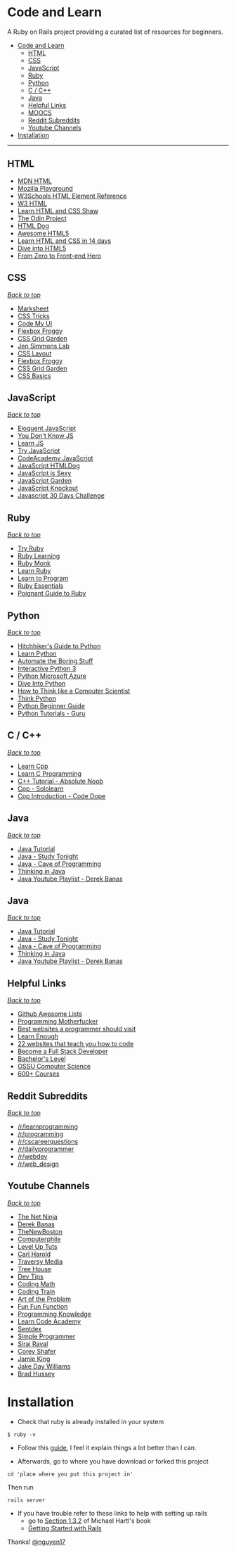 # Code and Learn

A Ruby on Rails project providing a curated list of resources for beginners.


- [Code and Learn](#Code-and-Learn)
    - [HTML](#html)
    - [CSS](#css)
    - [JavaScript](#javascript)
    - [Ruby](#ruby)
    - [Python](#python)
    - [C / C++](#cpp)
    - [Java](#java)
    - [Helpful Links](#helpful-links)
    - [MOOCS](#moocs)
    - [Reddit Subreddits](#reddit-subreddits)
    - [Youtube Channels](#youtube-channels)
- [Installation](#installation)

- - -

## HTML



* [MDN HTML](https://developer.mozilla.org/en-US/docs/Web/HTML)
* [Mozilla Playground](https://mozilladevelopers.github.io/playground/) 
* [W3Schools HTML Element Reference](https://www.w3schools.com/tags/default.asp) 
* [W3 HTML](https://www.w3.org/TR/html5/) 
* [Learn HTML and CSS Shaw](https://learn.shayhowe.com/html-css/) 
* [The Odin Project](https://www.theodinproject.com/home)
* [HTML Dog](http://www.htmldog.com/) 
* [Awesome HTML5](https://github.com/diegocard/awesome-html5) 
* [Learn HTML and CSS in 14 days](https://ilovecoding.org/courses/learn-html-css-in-14-days) 
* [Dive into HTML5](http://fortuito.us/diveintohtml5/) 
* [From Zero to Front-end Hero](https://medium.freecodecamp.org/from-zero-to-front-end-hero-part-1-7d4f7f0bff02) 


## CSS
*[Back to top](#code-and-learn)*

* [Marksheet](http://marksheet.io/)
* [CSS Tricks](https://css-tricks.com/)
* [Code My UI](https://codemyui.com/) 
* [Flexbox Froggy](http://flexboxfroggy.com/)
* [CSS Grid Garden](http://cssgridgarden.com/) 
* [Jen Simmons Lab](http://labs.jensimmons.com/)
* [CSS Layout](http://learnlayout.com/) 
* [Flexbox Froggy](http://flexboxfroggy.com/)
* [CSS Grid Garden](http://cssgridgarden.com/) 
* [CSS Basics](http://www.cssbasics.com/)

## JavaScript
*[Back to top](#code-and-learn)*

* [Eloquent JavaScript](http://eloquentjavascript.net/)
* [You Don't Know JS](https://github.com/getify/You-Dont-Know-JS)
* [Learn JS](http://learn-js.org/) 
* [Try JavaScript](https://www.javascript.com/try)
* [CodeAcademy JavaScript](https://www.codecademy.com/tracks/javascript) 
* [JavaScript HTMLDog](http://www.htmldog.com/guides/javascript/)
* [JavaScript is Sexy](http://javascriptissexy.com/how-to-learn-javascript-properly/) 
* [JavaScript Garden](http://bonsaiden.github.io/JavaScript-Garden/)
* [JavaScript Knockout](http://learn.knockoutjs.com/#/?tutorial=intro) 
* [Javascript 30 Days Challenge](https://javascript30.com/)


## Ruby
*[Back to top](#code-and-learn)*




* [Try Ruby](http://tryruby.org/levels/1/challenges/0)
* [Ruby Learning](http://rubylearning.com/satishtalim/tutorial.html)
* [Ruby Monk](https://www.rubymonk.com/)
* [Learn Ruby](https://www.learnrubyonline.org/) 
* [Learn to Program](https://pine.fm/LearnToProgram/)
* [Ruby Essentials](http://www.techotopia.com/index.php/Ruby_Essentials) 
* [Poignant Guide to Ruby](http://poignant.guide/book/)


## Python
*[Back to top](#code-and-learn)*



* [Hitchhiker's Guide to Python](http://docs.python-guide.org/en/latest/intro/learning/)
* [Learn Python](https://www.learnpython.org/)
* [Automate the Boring Stuff](https://automatetheboringstuff.com/)
* [Interactive Python 3](https://snakify.org/) 
* [Python Microsoft Azure](https://notebooks.azure.com/Microsoft/libraries/samples/html/Introduction%20to%20Python.ipynb)
* [Dive Into Python](http://www.diveintopython3.net/) 
* [How to Think like a Computer Scientist](http://interactivepython.org/runestone/static/thinkcspy/index.html)
* [Think Python](http://greenteapress.com/wp/think-python/) 
* [Python Beginner Guide](https://wiki.python.org/moin/BeginnersGuide)
* [Python Tutorials - Guru](https://www.guru99.com/python-tutorials.html)


## C / C++
*[Back to top](#code-and-learn)*



* [Learn Cpp](https://www.learn-cpp.org/)
* [Learn C Programming](https://www.programiz.com/c-programming)
* [C++ Tutorial - Absolute Noob](https://www.youtube.com/playlist?list=PL1D10C030FDCE7CE0)
* [Cpp - Sololearn](https://www.sololearn.com/Course/CPlusPlus/) 
* [Cpp Introduction - Code Dope](https://www.codesdope.com/cpp-introduction/)


## Java
*[Back to top](#code-and-learn)*



* [Java Tutorial](http://www.wideskills.com/java-tutorial)
* [Java - Study Tonight](http://www.studytonight.com/java/)
* [Java - Cave of Programming](https://courses.caveofprogramming.com/p/java-for-complete-beginners)
* [Thinking in Java](http://www.mindview.net/Books/TIJ/) 
* [Java Youtube Playlist - Derek Banas](https://www.youtube.com/watch?v=TBWX97e1E9g&list=PLE7E8B7F4856C9B19)


## Java
*[Back to top](#code-and-learn)*



* [Java Tutorial](http://www.wideskills.com/java-tutorial)
* [Java - Study Tonight](http://www.studytonight.com/java/)
* [Java - Cave of Programming](https://courses.caveofprogramming.com/p/java-for-complete-beginners)
* [Thinking in Java](http://www.mindview.net/Books/TIJ/) 
* [Java Youtube Playlist - Derek Banas](https://www.youtube.com/watch?v=TBWX97e1E9g&list=PLE7E8B7F4856C9B19)



## Helpful Links
*[Back to top](#code-and-learn)*

* [Github Awesome Lists](https://github.com/sindresorhus/awesome)
* [Programming Motherfucker](http://programming-motherfucker.com/become.html)
* [Best websites a programmer should visit](https://github.com/sdmg15/Best-websites-a-programmer-should-visit)
* [Learn Enough](https://www.learnenough.com/courses)
* [22 websites that teach you how to code](http://johnnylists.com/22-websites-to-teach-you-how-to-code/)
* [Become a Full Stack Developer](https://github.com/bmorelli25/Become-A-Full-Stack-Web-Developer)
* [Bachelor's Level](http://blog.agupieware.com/2014/05/online-learning-bachelors-level.html)
* [OSSU Computer Science](https://github.com/ossu/computer-science)
* [600+ Courses](https://qz.com/1120344/200-universities-just-launched-600-free-online-courses-heres-the-full-list/)

## Reddit Subreddits
*[Back to top](#code-and-learn)*

* [/r/learnprogramming](https://www.reddit.com/r/learnprogramming/)
* [/r/programming](https://www.reddit.com/r/programming/)
* [/r/cscareerquestions](https://www.reddit.com/r/cscareerquestions/)
* [/r/dailyprogrammer](https://www.reddit.com/r/dailyprogrammer/)
* [/r/webdev](https://www.reddit.com/r/webdev/)
* [/r/web_design](https://www.reddit.com/r/web_design/)

## Youtube Channels
*[Back to top](#code-and-learn)*

* [The Net Ninja](https://www.youtube.com/channel/UCW5YeuERMmlnqo4oq8vwUpg)
* [Derek Banas](https://www.youtube.com/channel/UCwRXb5dUK4cvsHbx-rGzSgw)
* [TheNewBoston](https://www.youtube.com/user/thenewboston)
* [Computerphile](https://www.youtube.com/user/Computerphile)
* [Level Up Tuts](https://www.youtube.com/user/LevelUpTuts)
* [Carl Harold](https://www.youtube.com/channel/UCbNxlZZVmfP8n84ag-rGpMg)
* [Traversy Media](https://www.youtube.com/channel/UC29ju8bIPH5as8OGnQzwJyA)
* [Tree House](https://www.youtube.com/user/gotreehouse)
* [Dev Tips](https://www.youtube.com/user/DevTipsForDesigners)
* [Coding Math](https://www.youtube.com/user/codingmath)
* [Coding Train](https://www.youtube.com/channel/UCvjgXvBlbQiydffZU7m1_aw)
* [Art of the Problem](https://www.youtube.com/user/ArtOfTheProblem/featured)
* [Fun Fun Function](https://www.youtube.com/channel/UCO1cgjhGzsSYb1rsB4bFe4Q)
* [Programming Knowledge](https://www.youtube.com/user/ProgrammingKnowledge)
* [Learn Code Academy](https://www.youtube.com/channel/UCVTlvUkGslCV_h-nSAId8Sw)
* [Sentdex](https://www.youtube.com/user/sentdex)
* [Simple Programmer](https://www.youtube.com/user/jsonmez)
* [Siraj Raval](https://www.youtube.com/channel/UCWN3xxRkmTPmbKwht9FuE5A)
* [Corey Shafer](https://www.youtube.com/channel/UCCezIgC97PvUuR4_gbFUs5g)
* [Jamie King](https://www.youtube.com/channel/UCda_RJU9-xB0Hswcrjn4SKw)
* [Jake Day Williams](https://www.youtube.com/user/JakeDayWilliams/featured)
* [Brad Hussey](https://www.youtube.com/user/hussey17)

# Installation
* Check that ruby is already installed in your system

 
```
$ ruby -v
```

* Follow this [guide](http://installrails.com/steps/railsinstaller_windows), I feel it explain things a lot better than I can.

* Afterwards, go to where you have download or forked this project

```
cd 'place where you put this project in'

```

Then run

```
rails server

```

* If you have trouble refer to these links to help with setting up rails
    - go to [Section 1.3.2](https://www.railstutorial.org/book/beginning) of Michael Hartl's book
    - [Getting Started with Rails](http://guides.rubyonrails.org/getting_started.html)
    
Thanks!
[@nguyen17](https://github.com/Nguyen17)
    


